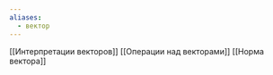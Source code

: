 ```yaml
---
aliases:
  - вектор
---
```


[[Интерпретации векторов]]
[[Операции над векторами]]
[[Норма вектора]]


